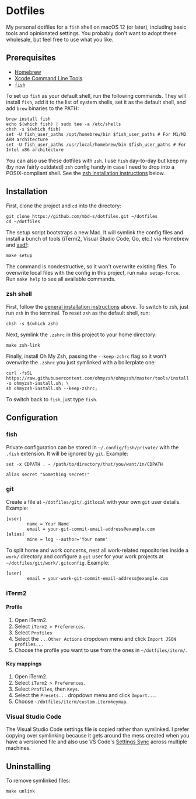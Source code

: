 # Dotfiles

My personal dotfiles for a `fish` shell on macOS 12 (or later), including basic tools and
opinionated settings. You probably don't want to adopt these wholesale, but feel free to use what
you like.

## Prerequisites

- [Homebrew](https://brew.sh/)
- [Xcode Command Line Tools](https://mac.install.guide/commandlinetools/index.html)
- [`fish`](https://fishshell.com/)

To set up `fish` as your default shell, run the following commands. They will install `fish`, add it
to the list of system shells, set it as the default shell, and add `brew` binaries to the PATH:

```shell
brew install fish
echo $(which fish) | sudo tee -a /etc/shells
chsh -s $(which fish)
set -U fish_user_paths /opt/homebrew/bin $fish_user_paths # For M1/M2 ARM architecture
set -U fish_user_paths /usr/local/homebrew/bin $fish_user_paths # For Intel x86 architecture
```

You can also use these dotfiles with `zsh`. I use `fish` day-to-day but keep my (by now fairly
outdated) `zsh` config handy in case I need to drop into a POSIX-compliant shell. See the
[zsh installation instructions](#zsh-shell) below.

## Installation

First, clone the project and `cd` into the directory:

```shell
git clone https://github.com/mbd-s/dotfiles.git ~/dotfiles
cd ~/dotfiles
```

The setup script bootstraps a new Mac. It will symlink the config files and install a bunch
of tools (iTerm2, Visual Studio Code, Go, etc.) via Homebrew and
[asdf](https://github.com/asdf-vm/asdf):

```shell
make setup
```

The command is nondestructive, so it won't overwrite existing files. To overwrite local files with
the config in this project, run `make setup-force`. Run `make help` to see all available commands.

### zsh shell

First, follow the [general installation instructions](#installation) above. To switch to `zsh`, just
run `zsh` in the terminal. To reset `zsh` as the default shell, run:

```shell
chsh -s $(which zsh)
```

Next, symlink the `.zshrc` in this project to your home directory:

```shell
make zsh-link
```

Finally, install Oh My Zsh, passing the `--keep-zshrc` flag so it won't overwrite the `.zshrc` you
just symlinked with a boilerplate one:

```shell
curl -fsSL https://raw.githubusercontent.com/ohmyzsh/ohmyzsh/master/tools/install.sh -o ohmyzsh-install.sh; \
sh ohmyzsh-install.sh --keep-zshrc;
```

To switch back to `fish`, just type `fish`.

## Configuration

### fish

Private configuration can be stored in `~/.config/fish/private/` with the `.fish` extension. It will
be ignored by `git`. Example:

```shell
set -x CDPATH . ~ /path/to/directory/that/you/want/in/CDPATH

alias secret "Something secret!"
```

### git

Create a file at `~/dotfiles/git/.gitlocal` with your own `git` user details. Example:

```
[user]
        name = Your Name
        email = your-git-commit-email-address@example.com
[alias]
        mine = log --author='Your name'
```

To split home and work concerns, nest all work-related repositories inside a `work/` directory and
configure a `git` user for your work projects at `~/dotfiles/git/work/.gitconfig`. Example:

```
[user]
        email = your-work-git-commit-email-address@example.com
```

### iTerm2

#### Profile

1. Open iTerm2.
2. Select `iTerm2 > Preferences`.
3. Select `Profiles`
4. Select the `...Other Actions` dropdown menu and click `Import JSON profiles...`
5. Choose the profile you want to use from the ones in `~/dotfiles/iterm/`.

#### Key mappings

1. Open iTerm2.
2. Select `iTerm2 > Preferences`.
3. Select `Profiles`, then `Keys`.
4. Select the `Presets...` dropdown menu and click `Import...`.
5. Choose `~/dotfiles/iterm/custom.itermkeymap`.

### Visual Studio Code

The Visual Studio Code settings file is copied rather than symlinked. I prefer copying over
symlinking because it gets around the mess created when you have a versioned file and also use VS
Code's [Settings Sync](https://code.visualstudio.com/docs/editor/settings-sync) across multiple
machines.

## Uninstalling

To remove symlinked files:

```shell
make unlink
```
